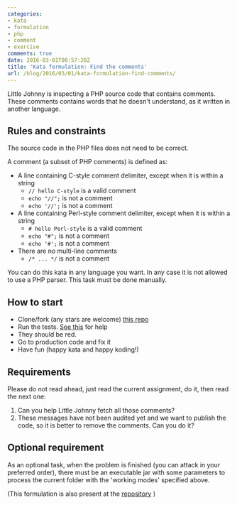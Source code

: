 ```yaml
---
categories:
- kata
- formulation
- php
- comment
- exercise
comments: true
date: 2016-03-01T08:57:28Z
title: 'Kata formulation: Find the comments'
url: /blog/2016/03/01/kata-formulation-find-comments/
---
```


Little Johnny is inspecting a PHP source code that contains comments. These comments contains words that he doesn't understand, as it written in another language.

## Rules and constraints

The source code in the PHP files does not need to be correct.

A comment (a subset of PHP comments) is defined as:

  * A line containing C-style comment delimiter, except when it is within a string
    * ``// hello C-style`` is a valid comment
    * ``echo "//";`` is not a comment
    * ``echo '//';`` is not a comment
  * A line containing Perl-style comment delimiter, except when it is within a string
    * ``# hello Perl-style`` is a valid comment
    * ``echo "#";`` is not a comment
    * ``echo '#';`` is not a comment
  * There are no multi-line comments
    * ``/* ... */`` is not a comment

You can do this kata in any language you want. In any case it is not allowed to use a PHP parser. This task must be done manually.

## How to start

  * Clone/fork (any stars are welcome) [this repo][formulation]
  * Run the tests. [See this][running-tests] for help
  * They should be red.
  * Go to production code and fix it
  * Have fun (happy kata and happy koding!)

## Requirements

Please do not read ahead, just read the current assignment, do it, then read the next one:

  1. Can you help Little Johnny fetch all those comments?
  1. These messages have not been audited yet and we want to publish the code, so it is better to remove the comments. Can you do it?

## Optional requirement

As an optional task, when the problem is finished (you can attack in your preferred order), there must be an executable jar with some parameters to process the current folder with the 'working modes' specified above.

(This formulation is also present at the [repository][kata-readme] )



[formulation]: https://github.com/alvarogarcia7/kata-formulation-find-comments
[running-tests]: https://github.com/alvarogarcia7/cli-app-base-clojure/blob/master/README.md#tests
[kata-readme]: https://github.com/alvarogarcia7/kata-formulation-find-comments/blob/master/README.md